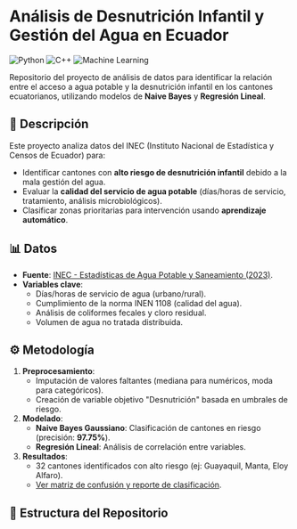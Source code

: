 # Análisis de Desnutrición Infantil y Gestión del Agua en Ecuador

![Python](https://img.shields.io/badge/Python-3.8%2B-blue)
![C++](https://img.shields.io/badge/C++-17-orange)
![Machine Learning](https://img.shields.io/badge/Machine%20Learning-Naive%20Bayes%20%26%20Linear%20Regression-green)

Repositorio del proyecto de análisis de datos para identificar la relación entre el acceso a agua potable y la desnutrición infantil en los cantones ecuatorianos, utilizando modelos de **Naive Bayes** y **Regresión Lineal**.

## 📌 Descripción
Este proyecto analiza datos del INEC (Instituto Nacional de Estadística y Censos de Ecuador) para:
- Identificar cantones con **alto riesgo de desnutrición infantil** debido a la mala gestión del agua.
- Evaluar la **calidad del servicio de agua potable** (días/horas de servicio, tratamiento, análisis microbiológicos).
- Clasificar zonas prioritarias para intervención usando **aprendizaje automático**.

## 📊 Datos
- **Fuente**: [INEC - Estadísticas de Agua Potable y Saneamiento (2023)](https://anda.inec.gob.ec/anda/index.php/catalog/1091/get_microdata).
- **Variables clave**:
  - Días/horas de servicio de agua (urbano/rural).
  - Cumplimiento de la norma INEN 1108 (calidad del agua).
  - Análisis de coliformes fecales y cloro residual.
  - Volumen de agua no tratada distribuida.

## ⚙️ Metodología
1. **Preprocesamiento**:
   - Imputación de valores faltantes (mediana para numéricos, moda para categóricos).
   - Creación de variable objetivo "Desnutrición" basada en umbrales de riesgo.
2. **Modelado**:
   - **Naive Bayes Gaussiano**: Clasificación de cantones en riesgo (precisión: **97.75%**).
   - **Regresión Lineal**: Análisis de correlación entre variables.
3. **Resultados**:
   - 32 cantones identificados con alto riesgo (ej: Guayaquil, Manta, Eloy Alfaro).
   - [Ver matriz de confusión y reporte de clasificación](./docs/results.md).

## 📂 Estructura del Repositorio